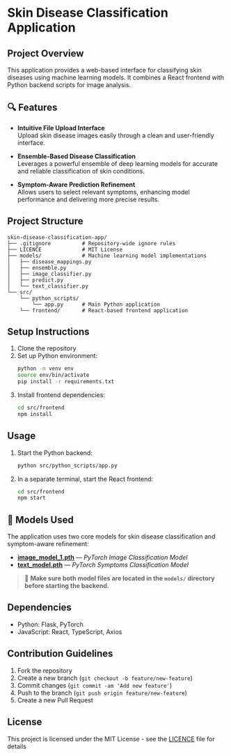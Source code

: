 # Skin Disease Classification Application

## Project Overview
This application provides a web-based interface for classifying skin diseases using machine learning models. It combines a React frontend with Python backend scripts for image analysis.

## 🔍 Features

- **Intuitive File Upload Interface**  
  Upload skin disease images easily through a clean and user-friendly interface.

- **Ensemble-Based Disease Classification**  
  Leverages a powerful ensemble of deep learning models for accurate and reliable classification of skin conditions.

- **Symptom-Aware Prediction Refinement**  
  Allows users to select relevant symptoms, enhancing model performance and delivering more precise results.


## Project Structure
```
skin-disease-classification-app/
├── .gitignore          # Repository-wide ignore rules
├── LICENCE             # MIT License
├── models/             # Machine learning model implementations
│   ├── disease_mappings.py
│   ├── ensemble.py
│   ├── image_classifier.py
│   ├── predict.py
│   └── text_classifier.py
└── src/
    └── python_scripts/
        └── app.py      # Main Python application
    └── frontend/       # React-based frontend application
```

## Setup Instructions
1. Clone the repository
2. Set up Python environment:
   ```bash
   python -m venv env
   source env/bin/activate
   pip install -r requirements.txt
   ```
3. Install frontend dependencies:
   ```bash
   cd src/frontend
   npm install
   ```

## Usage
1. Start the Python backend:
   ```bash
   python src/python_scripts/app.py
   ```
2. In a separate terminal, start the React frontend:
   ```bash
   cd src/frontend
   npm start
   ```
## 🧠 Models Used

The application uses two core models for skin disease classification and symptom-aware refinement:

- [**image_model_1.pth**](https://drive.google.com/file/d/1H1HZU5hNq6LvjyVLoXm-2_yfygvO-h1S/view?usp=sharing) — *PyTorch Image Classification Model*
- [**text_model.pth**](https://drive.google.com/file/d/1dHac-VhW215BtssW0myndJrVE27iWyz9/view?usp=sharing) — *PyTorch Symptoms Classification Model*

> 📁 **Make sure both model files are located in the `models/` directory before starting the backend.**

## Dependencies
- Python: Flask, PyTorch
- JavaScript: React, TypeScript, Axios

## Contribution Guidelines
1. Fork the repository
2. Create a new branch (`git checkout -b feature/new-feature`)
3. Commit changes (`git commit -am 'Add new feature'`)
4. Push to the branch (`git push origin feature/new-feature`)
5. Create a new Pull Request

## License
This project is licensed under the MIT License - see the [LICENCE](LICENCE) file for details
